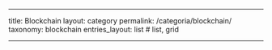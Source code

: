 ---

title: Blockchain
layout: category
permalink: /categoria/blockchain/
taxonomy: blockchain
entries_layout: list # list, grid

---